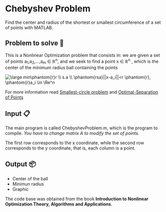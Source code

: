 # Chebyshev Problem
Find the center and radius of the shortest or smallest circumference of a set of points with MATLAB.

## Problem to solve 📑
This is a Nonlinear Optimization problem that consists in: we are given a set of points a<sub>1</sub>,a<sub>2</sub>,...,a<sub>m</sub> &isin; &Ropf;<sup>n</sup>, and we seek to find a point x &isin; &Ropf;<sup>n</sup> , which is the center of the minimum radius ball containing the points

<img src="https://latex.codecogs.com/png.latex?\bg_white&space;\large&space;min\phantom{r}r&space;\\&space;s.a&space;\\&space;\phantom{rsa}||x-a_i||<r&space;\phantom{r},&space;\phantom{r}a_i&space;\in&space;\Re^n" title="\large min\phantom{r}r \\ s.a \\ \phantom{rsa}||x-a_i||<r \phantom{r}, \phantom{r}a_i \in \Re^n"/> 

For more information read [Smallest-circle problem](https://en.wikipedia.org/wiki/Smallest-circle_problem) and [Optimal-Separation of Points](http://kth.diva-portal.org/smash/get/diva2:558519/FULLTEXT01.pdf) 

## Input 📋
The main program is called ChebyshevProblem.m, which is the program to compile.
_You have to change matrix A to modify the set of points._

The first row corresponds to the x coordinate, while the second row corresponds to the y coordinate, that is, each column is a point.

## Output 📦
* Center of the ball
* Minimun radius
* Graphic

The code base was obtained from the book **Introduction to Nonlinear Optimization Theory, Algorithms and Applications**.
